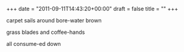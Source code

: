 +++
date = "2011-09-11T14:43:20+00:00"
draft = false
title = ""
+++
<p>carpet sails around bore-water brown</p>&#13;
<p>grass blades and coffee-hands</p>&#13;
<p>all consume-ed down</p> 

